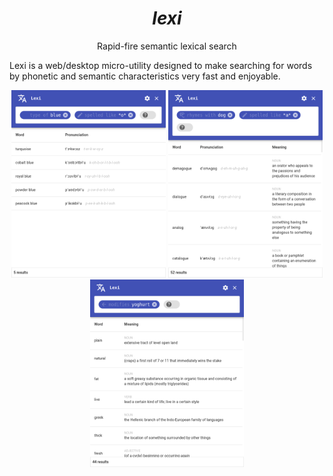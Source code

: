 <div align="center">

# *lexi*
Rapid-fire semantic lexical search

</div>

Lexi is a web/desktop micro-utility designed to make searching for words by phonetic and semantic characteristics very fast and enjoyable.

<div align="center">
 <img src="screenshots/blue.png" height="300"/> <img src="screenshots/dog.png" height="300"/> <img src="screenshots/yoghurt.png" height="300"/>
</div>
